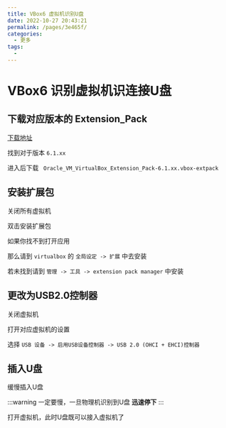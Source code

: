 ```yaml
---
title: VBox6 虚拟机识别U盘
date: 2022-10-27 20:43:21
permalink: /pages/3e465f/
categories:
  - 更多
tags:
  - 
---
```

# VBox6 识别虚拟机识连接U盘

## 下载对应版本的 Extension_Pack

[下载地址](https://download.virtualbox.org/virtualbox/)

找到对于版本 `6.1.xx`

进入后下载 ` Oracle_VM_VirtualBox_Extension_Pack-6.1.xx.vbox-extpack`

## 安装扩展包

关闭所有虚拟机

双击安装扩展包

如果你找不到打开应用

那么请到 `virtualbox` 的 `全局设定 -> 扩展` 中去安装

若未找到请到 `管理 -> 工具 -> extension pack manager` 中安装

## 更改为USB2.0控制器

关闭虚拟机

打开对应虚拟机的设置

选择 `USB 设备 -> 启用USB设备控制器 -> USB 2.0 (OHCI + EHCI)控制器`

## 插入U盘

缓慢插入U盘

:::warning
一定要慢，一旦物理机识别到U盘 **迅速停下**
:::

打开虚拟机，此时U盘既可以接入虚拟机了